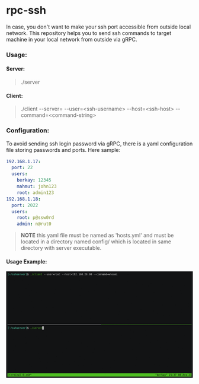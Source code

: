 # rpc-ssh

In case, you don't want to make your ssh port accessible from outside local network. This repository helps you to send ssh commands to target machine in your local network from outside via gRPC.

### Usage:
#### Server:
> ./server 
#### Client:
> ./client --server=<server-host> --user=\<ssh-username\> --host=\<ssh-host\> --command=\<command-string\>

### Configuration:

To avoid sending ssh login password via gRPC, there is a yaml configuration file storing passwords and ports.
Here sample:
```yaml
192.168.1.17:
  port: 22
  users:
    berkay: 12345
    mahmut: john123
    root: admin123
192.168.1.18:
  port: 2022
  users:
    root: p@ssw0rd
    admin: n@rut0
```

> **NOTE** this yaml file must be named as 'hosts.yml' and must be located in a directory named config/ which is located in same directory with server executable. 

#### Usage Example:
![](assets/usage.gif)
